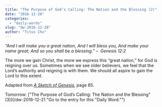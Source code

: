 ```yaml
---
title: "The Purpose of God’s Calling: The Nation and the Blessing (2)"
date: "2016-12-20"
categories: 
  - "daily-words"
slug: "dw-2016-12-20"
author: "Titus Chu"
---
```


_“And I will make you a great nation,_ _And I will bless you,_ _And make your name great;_ _And so you shall be a blessing.”_ _–  Genesis 12:2_

The more we gain Christ, the more we express this “great nation,” for God is reigning over us. Sometimes when we see older believers, we feel that the Lord’s authority and reigning is with them. We should all aspire to gain the Lord to this extent.

Adapted from _[A Sketch of Genesis](/book-gen-sketch/ "Go to the listing for this book.")_, page 85.

Tomorrow: ["The Purpose of God’s Calling: The Nation and the Blessing" (3)](/dw-2016-12-21 "Go to the entry for this "Daily Word."")
